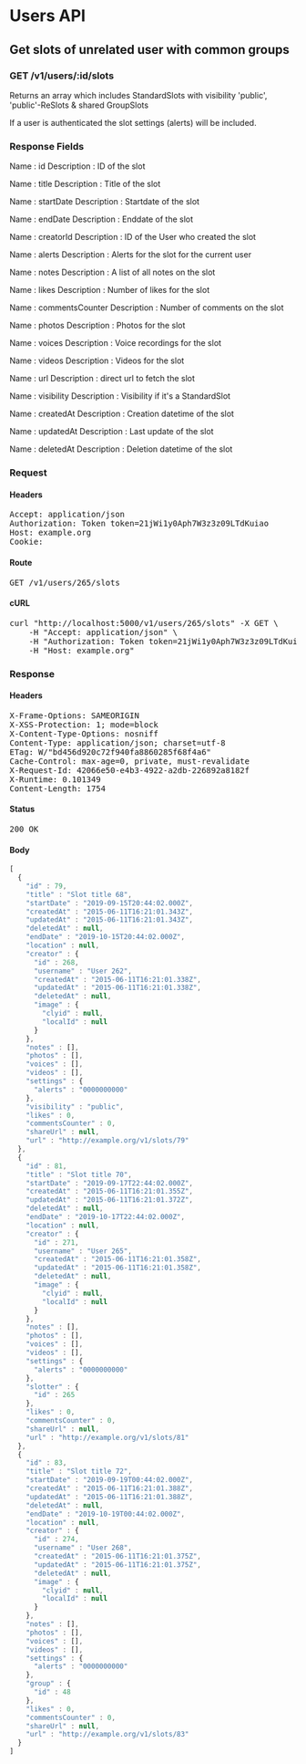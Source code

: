# Users API

## Get slots of unrelated user with common groups

### GET /v1/users/:id/slots

Returns an array which includes StandardSlots with visibility &#39;public&#39;, &#39;public&#39;-ReSlots &amp; shared GroupSlots

If a user is authenticated the slot settings (alerts) will be included.

### Response Fields

Name : id
Description : ID of the slot

Name : title
Description : Title of the slot

Name : startDate
Description : Startdate of the slot

Name : endDate
Description : Enddate of the slot

Name : creatorId
Description : ID of the User who created the slot

Name : alerts
Description : Alerts for the slot for the current user

Name : notes
Description : A list of all notes on the slot

Name : likes
Description : Number of likes for the slot

Name : commentsCounter
Description : Number of comments on the slot

Name : photos
Description : Photos for the slot

Name : voices
Description : Voice recordings for the slot

Name : videos
Description : Videos for the slot

Name : url
Description : direct url to fetch the slot

Name : visibility
Description : Visibility if it&#39;s a StandardSlot

Name : createdAt
Description : Creation datetime of the slot

Name : updatedAt
Description : Last update of the slot

Name : deletedAt
Description : Deletion datetime of the slot

### Request

#### Headers

<pre>Accept: application/json
Authorization: Token token=21jWi1y0Aph7W3z3z09LTdKuiao
Host: example.org
Cookie: </pre>

#### Route

<pre>GET /v1/users/265/slots</pre>

#### cURL

<pre class="request">curl &quot;http://localhost:5000/v1/users/265/slots&quot; -X GET \
	-H &quot;Accept: application/json&quot; \
	-H &quot;Authorization: Token token=21jWi1y0Aph7W3z3z09LTdKuiao&quot; \
	-H &quot;Host: example.org&quot;</pre>

### Response

#### Headers

<pre>X-Frame-Options: SAMEORIGIN
X-XSS-Protection: 1; mode=block
X-Content-Type-Options: nosniff
Content-Type: application/json; charset=utf-8
ETag: W/&quot;bd456d920c72f940fa8860285f68f4a6&quot;
Cache-Control: max-age=0, private, must-revalidate
X-Request-Id: 42066e50-e4b3-4922-a2db-226892a8182f
X-Runtime: 0.101349
Content-Length: 1754</pre>

#### Status

<pre>200 OK</pre>

#### Body

```javascript
[
  {
    "id" : 79,
    "title" : "Slot title 68",
    "startDate" : "2019-09-15T20:44:02.000Z",
    "createdAt" : "2015-06-11T16:21:01.343Z",
    "updatedAt" : "2015-06-11T16:21:01.343Z",
    "deletedAt" : null,
    "endDate" : "2019-10-15T20:44:02.000Z",
    "location" : null,
    "creator" : {
      "id" : 268,
      "username" : "User 262",
      "createdAt" : "2015-06-11T16:21:01.338Z",
      "updatedAt" : "2015-06-11T16:21:01.338Z",
      "deletedAt" : null,
      "image" : {
        "clyid" : null,
        "localId" : null
      }
    },
    "notes" : [],
    "photos" : [],
    "voices" : [],
    "videos" : [],
    "settings" : {
      "alerts" : "0000000000"
    },
    "visibility" : "public",
    "likes" : 0,
    "commentsCounter" : 0,
    "shareUrl" : null,
    "url" : "http://example.org/v1/slots/79"
  },
  {
    "id" : 81,
    "title" : "Slot title 70",
    "startDate" : "2019-09-17T22:44:02.000Z",
    "createdAt" : "2015-06-11T16:21:01.355Z",
    "updatedAt" : "2015-06-11T16:21:01.372Z",
    "deletedAt" : null,
    "endDate" : "2019-10-17T22:44:02.000Z",
    "location" : null,
    "creator" : {
      "id" : 271,
      "username" : "User 265",
      "createdAt" : "2015-06-11T16:21:01.358Z",
      "updatedAt" : "2015-06-11T16:21:01.358Z",
      "deletedAt" : null,
      "image" : {
        "clyid" : null,
        "localId" : null
      }
    },
    "notes" : [],
    "photos" : [],
    "voices" : [],
    "videos" : [],
    "settings" : {
      "alerts" : "0000000000"
    },
    "slotter" : {
      "id" : 265
    },
    "likes" : 0,
    "commentsCounter" : 0,
    "shareUrl" : null,
    "url" : "http://example.org/v1/slots/81"
  },
  {
    "id" : 83,
    "title" : "Slot title 72",
    "startDate" : "2019-09-19T00:44:02.000Z",
    "createdAt" : "2015-06-11T16:21:01.388Z",
    "updatedAt" : "2015-06-11T16:21:01.388Z",
    "deletedAt" : null,
    "endDate" : "2019-10-19T00:44:02.000Z",
    "location" : null,
    "creator" : {
      "id" : 274,
      "username" : "User 268",
      "createdAt" : "2015-06-11T16:21:01.375Z",
      "updatedAt" : "2015-06-11T16:21:01.375Z",
      "deletedAt" : null,
      "image" : {
        "clyid" : null,
        "localId" : null
      }
    },
    "notes" : [],
    "photos" : [],
    "voices" : [],
    "videos" : [],
    "settings" : {
      "alerts" : "0000000000"
    },
    "group" : {
      "id" : 48
    },
    "likes" : 0,
    "commentsCounter" : 0,
    "shareUrl" : null,
    "url" : "http://example.org/v1/slots/83"
  }
]
```
